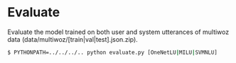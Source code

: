 # Evaluate

Evaluate the model trained on both user and system utterances of multiwoz data (data/multiwoz/[train|val|test].json.zip).

```sh
$ PYTHONPATH=../../../.. python evaluate.py [OneNetLU|MILU|SVMNLU]
```


